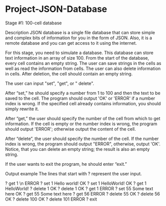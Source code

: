# Project-JSON-Database

Stage #1: 100-cell database

Description
JSON database is a single file database that can store simple and complex bits of information for you in the form of JSON. Also, it is a remote database and you can get access to it using the internet.

For this stage, you need to simulate a database. This database can store text information in an array of size 100. From the start of the database, every cell contains an empty string. The user can save strings in the cells as well as read the information from cells. The user can also delete information in cells. After deletion, the cell should contain an empty string.

The user can input "set", "get", or " delete".

After “set,” he should specify a number from 1 to 100 and then the text to be saved to the cell. The program should output 'OK' or 'ERROR' if a number index is wrong. If the specified cell already contains information, you should simply rewrite it.

After “get,” the user should specify the number of the cell from which to get information. If the cell is empty or the number index is wrong, the program should output 'ERROR'; otherwise output the content of the cell.

After “delete”, the user should specify the number of the cell. If the number index is wrong, the program should output "ERROR", otherwise, output 'OK'. Notice, that you can delete an empty string; the result is also an empty string.

If the user wants to exit the program, he should enter “exit.”

Output example
The lines that start with ? represent the user input. 

? get 1 \n
ERROR
? set 1 Hello world!
OK
? set 1 HelloWorld!
OK
? get 1
HelloWorld!
? delete 1
OK
? delete 1
OK
? get 1
ERROR
? set 55 Some text here
OK
? get 55
Some text here
? get 56
ERROR
? delete 55
OK
? delete 56
OK
? delete 100
OK
? delete 101
ERROR
? exit
